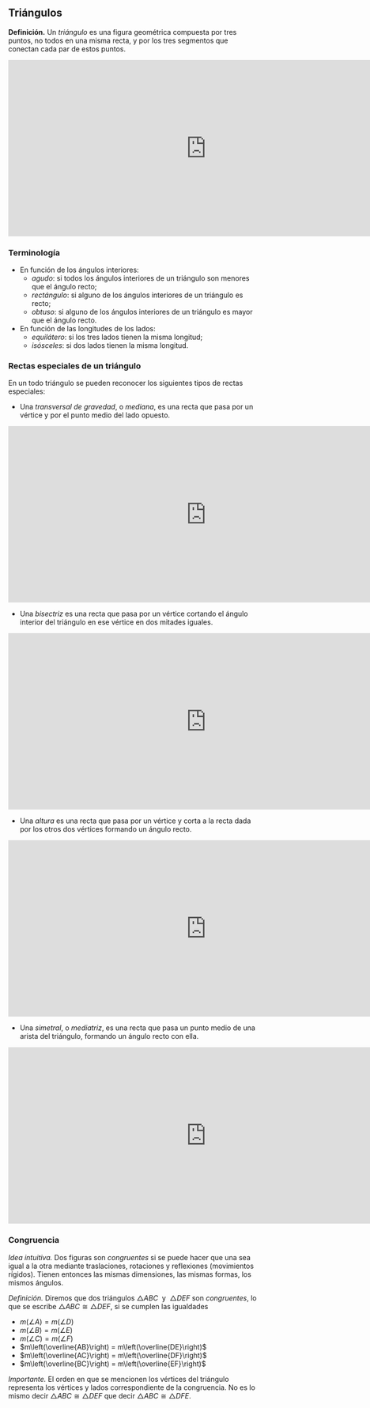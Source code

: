 ﻿## Triángulos

**Definición.** Un *triángulo* es una figura geométrica compuesta por tres puntos, no todos en una misma recta, y por los tres segmentos que conectan cada par de estos puntos.

<iframe scrolling="no"
src="https://www.geogebra.org/material/iframe/id/w588k7mb/width/1600/height/715/border/888888/rc/false/ai/false/sdz/false/smb/false/stb/false/stbh/false/ld/false/sri/false/sfsb/true"
width="800"
height="357"
style="border:0px;" allowfullscreen>
</iframe>

### Terminología

- En función de los ángulos interiores:
	- *agudo*: si todos los ángulos interiores de un triángulo son menores que el ángulo recto;
	- *rectángulo*: si alguno de los ángulos interiores de un triángulo es recto;
	- *obtuso*: si alguno de los ángulos interiores de un triángulo es mayor que el ángulo recto.
- En función de las longitudes de los lados:
	- *equilátero*: si los tres lados tienen la misma longitud;
	- *isósceles*: si dos lados tienen la misma longitud.

### Rectas especiales de un triángulo

En un todo triángulo se pueden reconocer los siguientes tipos de rectas especiales:
- Una *transversal de gravedad*, o *mediana*, es una recta que pasa por un vértice y por el punto medio del lado opuesto.

<iframe scrolling="no"
src="https://www.geogebra.org/material/iframe/id/jpsus3bg/width/1600/height/715/border/888888/rc/false/ai/false/sdz/false/smb/false/stb/false/stbh/false/ld/false/sri/false/sfsb/true"
width="800"
height="357"
style="border:0px;" allowfullscreen>
</iframe>

- Una *bisectriz* es una recta que pasa por un vértice cortando el ángulo interior del triángulo en ese vértice en dos mitades iguales.

<iframe scrolling="no"
src="https://www.geogebra.org/material/iframe/id/dga7qyvd/width/1600/height/715/border/888888/rc/false/ai/false/sdz/false/smb/false/stb/false/stbh/false/ld/false/sri/false/sfsb/true"
width="800"
height="357"
style="border:0px;" allowfullscreen>
</iframe>

- Una *altura* es una recta que pasa por un vértice y corta a la recta dada por los otros dos vértices formando un ángulo recto.

<iframe scrolling="no"
src="https://www.geogebra.org/material/iframe/id/rskxdhsn/width/1600/height/715/border/888888/rc/false/ai/false/sdz/false/smb/false/stb/false/stbh/false/ld/false/sri/false/sfsb/true"
width="800"
height="357"
style="border:0px;" allowfullscreen>
</iframe>

- Una *simetral*, o *mediatriz*, es una recta que pasa un punto medio de una arista del triángulo, formando un ángulo recto con ella.

<iframe scrolling="no"
src="https://www.geogebra.org/material/iframe/id/wcxwtzw4/width/1600/height/715/border/888888/rc/false/ai/false/sdz/false/smb/false/stb/false/stbh/false/ld/false/sri/false/sfsb/true"
width="800"
height="357"
style="border:0px;" allowfullscreen>
</iframe>

### Congruencia

*Idea intuitiva.* Dos figuras son *congruentes* si se puede hacer que una sea igual a la otra mediante traslaciones, rotaciones y reflexiones (movimientos rígidos). Tienen entonces las mismas dimensiones, las mismas formas, los mismos ángulos.

*Definición.* Diremos que dos triángulos $\triangle ABC$ &nbsp;y&nbsp; $\triangle DEF$ son *congruentes*, lo que se escribe $\triangle ABC\cong\triangle DEF$, si se cumplen las igualdades
- $m(\angle A) = m(\angle D)$
- $m(\angle B) = m(\angle E)$
- $m(\angle C) = m(\angle F)$
- $m\left(\overline{AB}\right) = m\left(\overline{DE}\right)$
- $m\left(\overline{AC}\right) = m\left(\overline{DF}\right)$
- $m\left(\overline{BC}\right) = m\left(\overline{EF}\right)$

*Importante.* El orden en que se mencionen los vértices del triángulo representa los vértices y lados correspondiente de la congruencia. No es lo mismo decir $\triangle ABC\cong \triangle DEF$ que decir $\triangle ABC\cong \triangle DFE$.
